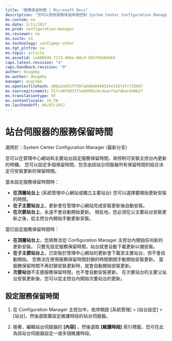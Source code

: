 ```yaml
---
title: "服務保留時間 | Microsoft Docs"
description: "您可以使用服務保留時間控制 System Center Configuration Manager 站台安裝更新的時間。"
ms.custom: na
ms.date: 1/11/2017
ms.prod: configuration-manager
ms.reviewer: na
ms.suite: na
ms.technology: configmgr-other
ms.tgt_pltfrm: na
ms.topic: article
ms.assetid: ca4886d4-7173-46be-8dcd-1657d5b0deb9
caps.latest.revision: "4"
caps.handback.revision: "0"
author: Dougeby
ms.author: dougeby
manager: angrobe
ms.openlocfilehash: d06a2a955ff59fa84bb844033fe31874fc735087
ms.sourcegitcommit: 51fc48fb023f1e8d995c6c4eacfda7dbec4d0b2f
ms.translationtype: HT
ms.contentlocale: zh-TW
ms.lasthandoff: 08/07/2017
---
```

#  <a name="service-windows-for-site-servers"></a>站台伺服器的服務保留時間

適用於：System Center Configuration Manager (最新分支)

您可以在管理中心網站和主要站台設定服務保留時間，來控制可安裝主控台內更新的時機。  您可以設定多個保留時間，包含由該站台伺服器所有保留時間的組合決定可安裝更新的保留時間。

當未設定服務保留時間時：
- **在頂層站台上** (系統管理中心網站或獨立主要站台) 您可以選擇要開始更新安裝的時間。
- **在子主要站台上**，更新會在管理中心網站完成安裝更新後自動安裝。
- **在次要站台上**，永遠不會自動開始更新。 相反地，您必須在父主要站台安裝更新之後，從主控台內開始手動更新安裝。

當已設定服務保留時間時：
- **在頂層站台上**，您將無法從 Configuration Manager 主控台內開始任何新的更新安裝。 只要先設定服務保留時間，站台就會自動下載更新以備安裝。  
- **在子主要站台上**，已安裝於管理中心網站的更新會下載至主要站台，但不會自動開始。 您無法在使用服務保留時間封鎖的時間期間手動開始安裝更新。 當服務保留時間不再封鎖安裝更新時，就會自動開始安裝更新。
- **次要站台**不支援服務保留時間，也不會自動安裝更新。 在次要站台的主要父站台安裝更新後，您可以從主控台內開始次要站台的更新。

## <a name="to-configure-a-service-window"></a>設定服務保留時間

1.  在 Configuration Manager 主控台中，依序開啟 [系統管理] > [站台設定] > [站台]，然後選取要設定維護時段的站台伺服器。  

2.  接著，編輯站台伺服器的 **[內容]** ，然後選取 **[維護時段]** 索引標籤，您可在此為該站台伺服器設定一或多個維護時段。  
